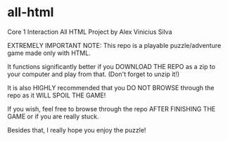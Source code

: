 # all-html
Core 1 Interaction All HTML Project by Alex Vinicius Silva

EXTREMELY IMPORTANT NOTE: This repo is a playable puzzle/adventure game made only with HTML.

It functions significantly better if you DOWNLOAD THE REPO as a zip to your computer and play from that. (Don't forget to unzip it!)

It is also HIGHLY recommended that you DO NOT BROWSE through the repo as it WILL SPOIL THE GAME!

If you wish, feel free to browse through the repo AFTER FINISHING THE GAME or if you are really stuck.

Besides that, I really hope you enjoy the puzzle!
